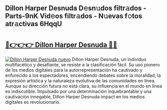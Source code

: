 ## Dillon Harper Desnuda D𝚎sn𝚞dos filtr𝚊dos - Parts-9nK Vid𝚎os filtr𝚊dos - N𝚞evas f𝚘tos atr𝚊ctivas 6HqqU

# <h2><a href="http://mb1i2o7.tromn.icu/?c=Dillon+Harper+Desnuda">🔗👉👉👉 Dillon Harper Desnuda 🔗🔗</a></h2>

[![Dillon Harper Desnuda nuevo](https://i.imgur.com/pEAQMta.gif)](http://mb1i2o7.tromn.icu/?c=Dillon+Harper+Desnuda)
Dillon Harper Desnuda, un individuo multifacético y desafiante, se resiste a la clasificación fácil. Su uso pionero de los medios digitales para la autorrepresentación ha cautivado y enfurecido a los espectadores, encendiendo debates sobre la moralidad, la expresión artística y la naturaleza evolutiva de las comunidades en línea. Aunque su dirección futura no está clara, su influencia en el mundo en línea es indiscutible. Impulsado por una determinación inquebrantable y una cautivación innegable, Dillon Harper Desnuda impact en los medios digitales es revolucionario.
